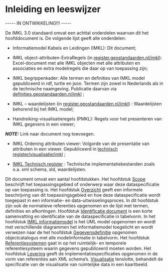 Inleiding en leeswijzer
=======================

----- IN ONTWIKKELING!!! -----

De IMKL 3.0 standaard omvat een achttal onderdelen waarvan dit het hoofddocument
is. De volgende lijst geeft alle onderdelen:

-   Informatiemodel Kabels en Leidingen (IMKL): Dit document;

-   IMKL object-attributen-ExtraRegels (in [register.geostandaarden.nl/imkl](https://register.geostandaarden.nl/?url=kabelsleidingen/imkl)): Excel-document 	met alle IMKL objecten met alle attributen en associaties en extra modelregels die daar op van toepassing zijn;

-	IMKL begrippenkader: Alle termen en definities van IMKL model gepubliceerd in rdf, turtle en json. Termen zijn zowel in Nederlands als in de technische naamgeving. Publicatie daarvan via [definities.geostandaarden.nl/imkl](https://definities.geostandaarden.nl/imkl) ;

-   IMKL – waardelijsten (in [register.geostandaarden.nl/imkl](https://register.geostandaarden.nl/?url=kabelsleidingen/imkl)) : Waardelijsten behorend bij het IMKL model;

-   Handreiking-visualisatieregels (PMKL): Regels voor het presenteren van IMKL gegevens in een viewer;

**_NOTE:_** Link naar document nog toevoegen.

-	IMKL Ordening attributen viewer: Volgorde van de presentatie van attributen in een viewer. Gepubliceerd in [technisch register/visualisatie/imkl](https://register.geostandaarden.nl/?url=kabelsleidingen/imkl) ;

-	[IMKL Technisch register](https://register.geostandaarden.nl/?url=kabelsleidingen/imkl) : Technische implementatiebestanden zoals o.a. xml schema, sld, waardelijsten.

Dit document omvat een aantal hoofdstukken. Het hoofdstuk [Scope](#scope) beschrijft het
toepassingsgebied of onderwerp waar deze dataspecificatie op van toepassing is.
Het hoofdstuk [Overzicht](#overzicht) geeft een informele beschrijving van dit toepassingsgebied en hoe
deze dataspecificatie wordt toegepast in een informatie- en
data-uitwisselingsproces. In dit hoofdstuk zijn ook de normatieve referenties
opgenomen en de lijst met termen, definities en afkortingen. Hoofdstuk [Identificatie document](#identificatie-document) is een
korte samenvatting en identificatie van de dataspecificatie in tabelvorm. In het 
hoofdstuk [IMKL informatiemodel](#imkl-informatiemodel) is het UML model opgenomen en wordt met verschillende diagrammen het
informatiemodel toegelicht en wordt verwezen naar de het hoofdstuk [Gegevensdefinitie](#gegevensdefinitie) opgenomen objectcatalogus met alle
modelinformatie in tabelvorm. Het hoofdstuk [Referentiesystemen](#referentiesystemen) gaat in op het ruimtelijk- en
temporele referentiesysteem waarin gegevens gepubliceerd moeten worden.
Het hoofdstuk [Levering](#levering) geeft de implementatiespecificaties opgenomen in de vorm van
referenties aan XML schema’s. [Visualisatie](#visualisatie) tenslotte, behandelt de specificatie
van de visualisatie van ruimtelijke data in een kaartbeeld.
